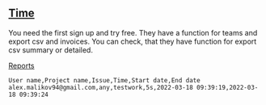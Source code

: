 ## [Time](https://wobbly.me/)

You need the first sign up and try free. They have a function for teams and export csv and invoices. You can check, that they have function for export csv summary or detailed.

[Reports](https://time.wobbly.me/reports/summary)
```csv
User name,Project name,Issue,Time,Start date,End date
alex.malikov94@gmail.com,any,testwork,5s,2022-03-18 09:39:19,2022-03-18 09:39:24
```
